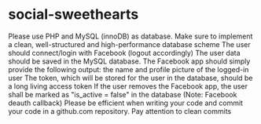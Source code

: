 # social-sweethearts

Please use PHP and MySQL (innoDB) as database. Make sure to implement a clean, well-structured and high-performance database scheme
The user should connect/login with Facebook (logout accordingly) The user data should be saved in the MySQL database.
The Facebook app should simply provide the following output: the name and profile picture of the logged-in user
The token, which will be stored for the user in the database, should be a long living access token
If the user removes the Facebook app, the user shall be marked as "is_active = false" in the database (Note: Facebook deauth callback)
Please be efficient when writing your code and commit your code in a github.com repository. Pay attention to clean commits
